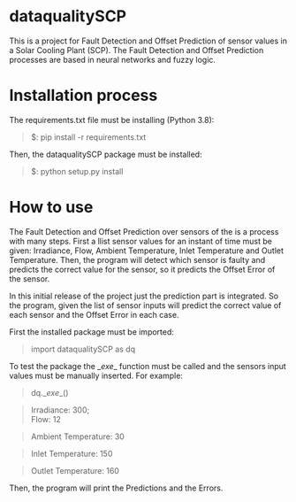 # dataqualitySCP

This is a project for Fault Detection and Offset Prediction of sensor values in a Solar Cooling Plant (SCP). The Fault Detection and Offset Prediction processes are based in neural networks and fuzzy logic.


# Installation process

The requirements.txt file must be installing (Python 3.8):

>$: pip install -r requirements.txt

Then, the dataqualitySCP package must be installed: 

>$: python setup.py install

# How to use

The Fault Detection and Offset Prediction over sensors of the is a process with many steps. First a llist sensor values for an instant of time must be given: Irradiance, Flow, Ambient Temperature, Inlet Temperature and Outlet Temperature. Then, the program will detect which sensor is faulty and predicts the correct value for the sensor, so it predicts the Offset Error of the sensor.        

In this initial release of the project just the prediction part is integrated. So the program, given the list of sensor inputs will predict the correct value of each sensor and the Offset Error in each case.

First the installed package must be imported:

> import dataqualitySCP as dq

To test the package the \__exe__ function must be called and the sensors input values must be manually inserted. For example:

> dq.\__exe__()

> Irradiance: 300;\
> Flow: 12

> Ambient Temperature: 30

> Inlet Temperature: 150

> Outlet Temperature: 160

Then, the program will print the Predictions and the Errors.


